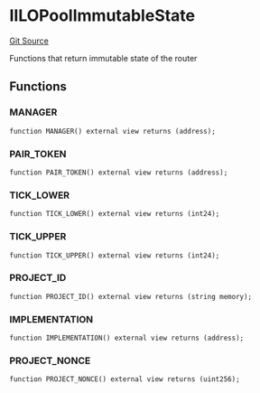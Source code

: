 # IILOPoolImmutableState
[Git Source](https://github.com/KYRDTeam/ilo-contracts/blob/e40a6cd6fab3cc84638afa793f4d9e791b183158/src/interfaces/IILOPoolImmutableState.sol)

Functions that return immutable state of the router


## Functions
### MANAGER


```solidity
function MANAGER() external view returns (address);
```

### PAIR_TOKEN


```solidity
function PAIR_TOKEN() external view returns (address);
```

### TICK_LOWER


```solidity
function TICK_LOWER() external view returns (int24);
```

### TICK_UPPER


```solidity
function TICK_UPPER() external view returns (int24);
```

### PROJECT_ID


```solidity
function PROJECT_ID() external view returns (string memory);
```

### IMPLEMENTATION


```solidity
function IMPLEMENTATION() external view returns (address);
```

### PROJECT_NONCE


```solidity
function PROJECT_NONCE() external view returns (uint256);
```


